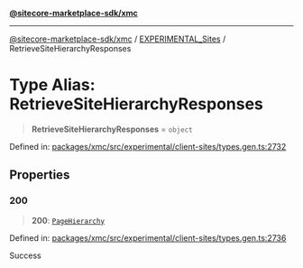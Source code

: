 [**@sitecore-marketplace-sdk/xmc**](../../../../README.md)

***

[@sitecore-marketplace-sdk/xmc](../../../../README.md) / [EXPERIMENTAL\_Sites](../README.md) / RetrieveSiteHierarchyResponses

# Type Alias: RetrieveSiteHierarchyResponses

> **RetrieveSiteHierarchyResponses** = `object`

Defined in: [packages/xmc/src/experimental/client-sites/types.gen.ts:2732](https://github.com/Sitecore/marketplace-sdk/blob/main/packages/xmc/src/experimental/client-sites/types.gen.ts#L2732)

## Properties

### 200

> **200**: [`PageHierarchy`](PageHierarchy.md)

Defined in: [packages/xmc/src/experimental/client-sites/types.gen.ts:2736](https://github.com/Sitecore/marketplace-sdk/blob/main/packages/xmc/src/experimental/client-sites/types.gen.ts#L2736)

Success
